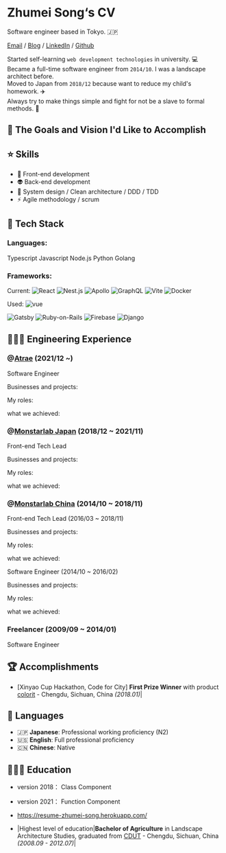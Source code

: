 # Zhumei Song‘s CV
Software engineer based in Tokyo. 🇯🇵

[Email](mailto:zhumeisongsong@gmail.com) / [Blog](https://zhumeisongsong.github.io/blog) / [LinkedIn](https://www.linkedin.com/in/zhumei-song-a9041a1bb/) / [Github](https://github.com/zhumeisongsong)

Started self-learning `web development technologies` in university. :computer:<br/>
Became a full-time software engineer from `2014/10`. I was a landscape architect before.<br/>
Moved to Japan from `2018/12` because want to reduce my child's homework. :airplane: <br/>
Always try to make things simple and fight for not be a slave to formal methods. :zany_face:

## 🎨 The Goals and Vision I'd Like to Accomplish

## ⭐ Skills

- 💄 Front-end development
- 👽 Back-end development
- 👷 System design / Clean architecture / DDD / TDD
- ⚡️ Agile methodology / scrum  

## 🌈 Tech Stack
### Languages:
Typescript
Javascript
Node.js
Python
Golang


### Frameworks:
Current: <img alt="React" src="https://img.shields.io/badge/-React-45b8d8?style=for-the-badge&logo=react&logoColor=white" />
  <img alt="Nest.js" src="https://img.shields.io/badge/nestjs-E0234E?style=for-the-badge&logo=nestjs&logoColor=white">
  <img alt="Apollo" src="https://img.shields.io/badge/-Apollo%20GraphQL-311C87?style=for-the-badge&logo=apollo-graphql&logoColor=white" />
  <img alt="GraphQL" src="https://img.shields.io/badge/-GraphQL-E10098?style=for-the-badge&logo=graphql&logoColor=white" />
  <img alt="Vite" src="https://img.shields.io/badge/-Vite-646CFF?style=for-the-badge&logo=Vite&logoColor=white" />
  <img alt="Docker" src="https://img.shields.io/badge/-Docker-46a2f1?style=for-the-badge&logo=docker&logoColor=white" />
  <!-- <img alt="Monorepo" />
  <img alt="Turborepo" /> -->

Used:
<img alt="vue" src="https://img.shields.io/badge/-Vue.js-4FC08D?style=for-the-badge&logo=Vue.js&logoColor=white" />
  <!-- <img alt="Next.js"/> -->
  <!-- <img alt="remix"/> -->
  <img alt="Gatsby" src="https://img.shields.io/badge/-Gatsby-663399?style=for-the-badge&logo=Gatsby&logoColor=white" />
  <img alt="Ruby-on-Rails" src="https://img.shields.io/badge/-Rails-CC0000?style=for-the-badge&logo=Ruby-on-Rails&logoColor=white" />
  <img alt="Firebase" src="https://img.shields.io/badge/-Firebase-FFCA28?style=for-the-badge&logo=Firebase&logoColor=white" />
  <!-- <img alt="Flutter" /> -->
  <img alt="Django" src="https://img.shields.io/badge/-Django-092E20?style=for-the-badge&logo=django"/>


## 👩🏼‍💻 Engineering Experience

### @[Atrae](https://atrae.co.jp/) (2021/12 ~) 
Software Engineer

Businesses and projects:

My roles:

what we achieved:

### @[Monstarlab Japan](https://monstar-lab.com/jp) (2018/12 ~ 2021/11)
Front-end Tech Lead

Businesses and projects:

My roles:

what we achieved:

### @[Monstarlab China](https://www.monstar-lab.com.cn/) (2014/10 ~ 2018/11)
Front-end Tech Lead (2016/03 ~ 2018/11)<br/>

Businesses and projects:

My roles:

what we achieved:

Software Engineer (2014/10 ~ 2016/02)

Businesses and projects:

My roles:

what we achieved:

### Freelancer (2009/09 ~ 2014/01)
Software Engineer

## 🏆 Accomplishments

- [Xinyao Cup Hackathon, Code for City] **First Prize Winner** with product [colorit](https://github.com/git-hacker/colorit) - Chengdu, Sichuan, China _(2018.01)_|

## 💬 Languages

- 🇯🇵 **Japanese**: Professional working proficiency (N2)
- 🇺🇸 **English**: Full professional proficiency
- 🇨🇳 **Chinese**: Native

## 👩🏼‍🎓 Education


- version 2018： Class Component 

- version 2021： Function Component
- https://resume-zhumei-song.herokuapp.com/
- |Highest level of education|**Bachelor of Agriculture** in Landscape Architecture Studies, graduated from [CDUT](https://www.cdut.edu.cn/) - Chengdu, Sichuan, China _(2008.09 - 2012.07)_|
